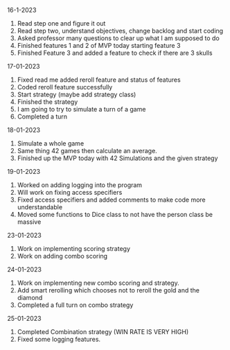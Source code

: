 16-1-2023 
1. Read step one and figure it out
2. Read step two, understand objectives, change backlog and start coding
3. Asked professor many questions to clear up what I am supposed to do
4. Finished features 1 and 2 of MVP today starting feature 3
5. Finished Feature 3 and added a feature to check if there are 3 skulls

17-01-2023
1. Fixed read me added reroll feature and status of features
2. Coded reroll feature successfully
3. Start strategy (maybe add strategy class)
4. Finished the strategy 
5. I am going to try to simulate a turn of a game 
6. Completed a turn

18-01-2023
1. Simulate a whole game
2. Same thing 42 games then calculate an average.
3. Finished up the MVP today with 42 Simulations and the given strategy

19-01-2023
1. Worked on adding logging into the program
2. Will work on fixing access specifiers
3. Fixed access specifiers and added comments to make code more understandable
4. Moved some functions to Dice class to not have the person class be massive

23-01-2023
1. Work on implementing scoring strategy
2. Work on adding combo scoring

24-01-2023
1. Work on implementing new combo scoring and strategy.
2. Add smart rerolling which chooses not to reroll the gold and the diamond
3. Completed a full turn on combo strategy

25-01-2023
1. Completed Combination strategy (WIN RATE IS VERY HIGH)
2. Fixed some logging features.